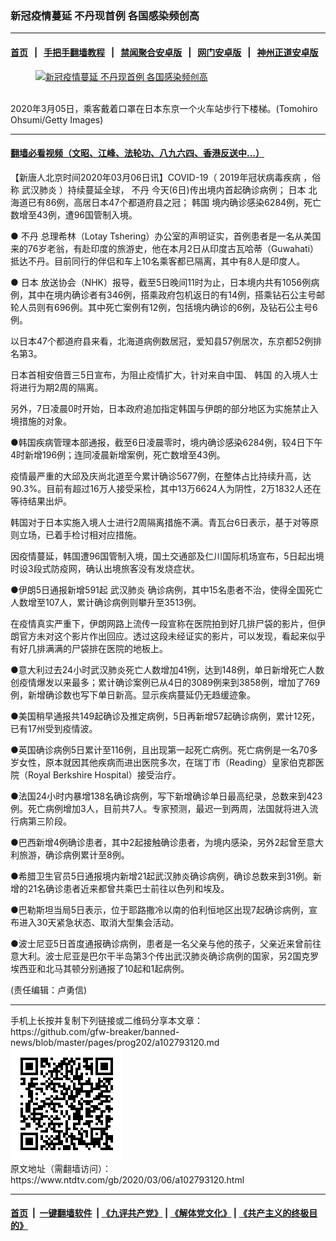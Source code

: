 ### 新冠疫情蔓延 不丹现首例 各国感染频创高
------------------------

#### [首页](https://github.com/gfw-breaker/banned-news/blob/master/README.md) &nbsp;&nbsp;|&nbsp;&nbsp; [手把手翻墙教程](https://github.com/gfw-breaker/guides/wiki) &nbsp;&nbsp;|&nbsp;&nbsp; [禁闻聚合安卓版](https://github.com/gfw-breaker/bn-android) &nbsp;&nbsp;|&nbsp;&nbsp; [网门安卓版](https://github.com/oGate2/oGate) &nbsp;&nbsp;|&nbsp;&nbsp; [神州正道安卓版](https://github.com/SzzdOgate/update) 



<div><div class="featured_image">
 <a href="https://i.ntdtv.com/assets/uploads/2020/03/GettyImages-1210546892.jpg" target="_blank">
  <figure>
   <img alt="新冠疫情蔓延 不丹现首例 各国感染频创高" src="https://i.ntdtv.com/assets/uploads/2020/03/GettyImages-1210546892-800x450.jpg"/>
  </figure><br/>
 </a>
 <span class="caption">
  2020年3月05日，乘客戴着口罩在日本东京一个火车站步行下楼梯。(Tomohiro Ohsumi/Getty Images)
 </span>
</div>
</div><hr/>

#### [翻墙必看视频（文昭、江峰、法轮功、八九六四、香港反送中...）](https://github.com/gfw-breaker/banned-news/blob/master/pages/link3.md)

<div><div class="post_content" itemprop="articleBody">
 <p>
  【新唐人北京时间2020年03月06日讯】COVID-19（
  <ok href="https://www.ntdtv.com/gb/2019年冠状病毒疾病.htm">
   2019年冠状病毒疾病
  </ok>
  ，俗称
  <ok href="https://www.ntdtv.com/gb/武汉肺炎.htm">
   武汉肺炎
  </ok>
  ）持续蔓延全球，
  <ok href="https://www.ntdtv.com/gb/不丹.htm">
   不丹
  </ok>
  今天(6日)传出境内首起确诊病例；
  <ok href="https://www.ntdtv.com/gb/日本.htm">
   日本
  </ok>
  北海道已有86例，高居日本47个都道府县之冠；
  <ok href="https://www.ntdtv.com/gb/韩国.htm">
   韩国
  </ok>
  境内确诊感染6284例，死亡数增至43例，遭96国管制入境。
 </p>
 <p>
  ●
  <ok href="https://www.ntdtv.com/gb/不丹.htm">
   不丹
  </ok>
  总理希林（Lotay Tshering）办公室的声明证实，首例患者是一名从美国来的76岁老翁，有赴印度的旅游史，他在本月2日从印度古瓦哈蒂（Guwahati）抵达不丹。目前同行的伴侣和车上10名乘客都已隔离，其中有8人是印度人。
 </p>
 <p>
  ●
  <ok href="https://www.ntdtv.com/gb/日本.htm">
   日本
  </ok>
  放送协会（NHK）报导，截至5日晚间11时为止，日本境内共有1056例病例，其中在境内确诊者有346例，搭乘政府包机返日的有14例，搭乘钻石公主号邮轮人员则有696例。其中死亡案例有12例，包括境内确诊的6例，及钻石公主号6例。
 </p>
 <p>
  以日本47个都道府县来看，北海道病例数居冠，爱知县57例居次，东京都52例排名第3。
 </p>
 <p>
  日本首相安倍晋三5日宣布，为阻止疫情扩大，针对来自中国、
  <ok href="https://www.ntdtv.com/gb/韩国.htm">
   韩国
  </ok>
  的入境人士将进行为期2周的隔离。
 </p>
 <p>
  另外，7日凌晨0时开始，日本政府追加指定韩国与伊朗的部分地区为实施禁止入境措施的对象。
 </p>
 <p>
  ●韩国疾病管理本部通报，截至6日凌晨零时，境内确诊感染6284例，较4日下午4时新增196例；连同凌晨新增案例，死亡数增至43例。
 </p>
 <p>
  疫情最严重的大邱及庆尚北道至今累计确诊5677例，在整体占比持续升高，达90.3%。目前有超过16万人接受采检，其中13万6624人为阴性，2万1832人还在等待结果出炉。
 </p>
 <p>
  韩国对于日本实施入境人士进行2周隔离措施不满。青瓦台6日表示，基于对等原则立场，已着手检讨相对应措施。
 </p>
 <p>
  因疫情蔓延，韩国遭96国管制入境，国土交通部及仁川国际机场宣布，5日起出境时设3段式防疫网，确认出境旅客没有发烧症状。
 </p>
 <p>
  ●伊朗5日通报新增591起
  <ok href="https://www.ntdtv.com/gb/武汉肺炎.htm">
   武汉肺炎
  </ok>
  确诊病例，其中15名患者不治，使得全国死亡人数增至107人，累计确诊病例则攀升至3513例。
 </p>
 <p>
  在疫情真实严重下，伊朗网路上流传一段宣称在医院拍到好几排尸袋的影片，但伊朗官方未对这个影片作出回应。透过这段未经证实的影片，可以发现，看起来似乎有好几排满满的尸袋排在医院的地板上。
 </p>
 <div class="video_fit_container">
 </div>
 <p>
  ●意大利过去24小时武汉肺炎死亡人数增加41例，达到148例，单日新增死亡人数创疫情爆发以来最多；累计确诊案例已从4日的3089例来到3858例，增加了769例，新增确诊数也写下单日新高。显示疾病蔓延仍无趋缓迹象。
 </p>
 <p>
  ●美国稍早通报共149起确诊及推定病例，5日再新增57起确诊病例，累计12死，已有17州受到疫情波。
 </p>
 <p>
  ●英国确诊病例5日累计至116例，且出现第一起死亡病例。死亡病例是一名70多岁女性，原本就因其他疾病而进出医院多次，在瑞丁市（Reading）皇家伯克郡医院（Royal Berkshire Hospital）接受治疗。
 </p>
 <p>
  ●法国24小时内暴增138名确诊病例，写下新增确诊单日最高纪录，总数来到423例。死亡病例增加3人，目前共7人。专家预测，最迟一到两周，法国就将进入流行病第三阶段。
 </p>
 <p>
  ●巴西新增4例确诊患者，其中2起接触确诊患者，为境内感染，另外2起曾至意大利旅游，确诊病例累计至8例。
 </p>
 <p>
  ●希腊卫生官员5日通报境内新增21起武汉肺炎确诊病例，确诊总数来到31例。新增的21名确诊患者近来都曾共乘巴士前往以色列和埃及。
 </p>
 <p>
  ●巴勒斯坦当局5日表示，位于耶路撒冷以南的伯利恒地区出现7起确诊病例，宣布进入30天紧急状态、取消大型集会活动。
 </p>
 <p>
  ●波士尼亚5日首度通报确诊病例，患者是一名父亲与他的孩子，父亲近来曾前往意大利。波士尼亚是巴尔干半岛第3个传出武汉肺炎确诊病例的国家，另2国克罗埃西亚和北马其顿分别通报了10起和1起病例。
 </p>
 <p>
  (责任编辑：卢勇信)
 </p>
 <div class="single_ad">
 </div>
</div>
</div>
<hr/>
手机上长按并复制下列链接或二维码分享本文章：<br/>
https://github.com/gfw-breaker/banned-news/blob/master/pages/prog202/a102793120.md <br/>
<a href='https://github.com/gfw-breaker/banned-news/blob/master/pages/prog202/a102793120.md'><img src='https://github.com/gfw-breaker/banned-news/blob/master/pages/prog202/a102793120.md.png'/></a> <br/>
原文地址（需翻墙访问）：https://www.ntdtv.com/gb/2020/03/06/a102793120.html


------------------------
#### [首页](https://github.com/gfw-breaker/banned-news/blob/master/README.md) &nbsp;|&nbsp; [一键翻墙软件](https://github.com/gfw-breaker/nogfw/blob/master/README.md) &nbsp;| [《九评共产党》](https://github.com/gfw-breaker/9ping.md/blob/master/README.md#九评之一评共产党是什么) | [《解体党文化》](https://github.com/gfw-breaker/jtdwh.md/blob/master/README.md) | [《共产主义的终极目的》](https://github.com/gfw-breaker/gczydzjmd.md/blob/master/README.md)


<img src='http://gfw-breaker.win/banned-news/pages/prog202/a102793120.md' width='0px' height='0px'/>